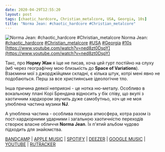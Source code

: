 ```yaml
---
date: 2020-04-29T12:55:20
layout: post
tags: [chaotic_hardcore, Christian_metalcore, USA, Georgia, 10s]
title: "Norma Jean: #chaotic_hardcore #Christian_metalcore"
---
```

![Norma Jean: #chaotic_hardcore #Christian_metalcore](https://i.ytimg.com/vi/ned8zt0DspY/maxresdefault.jpg)
Norma Jean: [#chaotic_hardcore](/tags/#chaotic_hardcore) [#Christian_metalcore](/tags/#Christian_metalcore) [#USA](/tags/#USA) [#Georgia](/tags/#Georgia) [#10s](/tags/#10s) [https://www.youtube.com/watch?v=ned8zt0DspY](https://www.youtube.com/watch?v=ned8zt0DspY)

Такс, про **Норму Жан** я іще не писав, хоча цей гурт постійно на слуху (мб через географічну мою близькість до **Space of Variations**). Взаємини мої з джорджійцями  складні, є кілька штук, котрі мені явно не подобаються. Перш за все християнське ідеологічне тло.

Інша причина деякої неприязні - це нотка ню-металу. Особливо в вокальному плані Корі Брендана відносить у бік співу, що вкупі з хаотичним хардкором звучить дуже самобутньо, хоч це не моя улюблена частина музики **NJ**.

А улюблена частина - особлива похмура атмосфера, котра разом із пост-хардкорними ударними і загальною хаотичністю переходів створює власне обличчя **Norma Jean**. Їх п&#39;ятий альбом чудово підходить для знайомства.

[BANDCAMP](https://normajean.bandcamp.com/album/meridional) | [APPLE MUSIC](https://music.apple.com/us/album/meridional/1440927591)  | [SPOTIFY](https://open.spotify.com/album/7tEFuHOEi465ipshOTDBF0) | [DEEZER](https://www.deezer.com/album/113601192?utm_source=deezer&amp;utm_content=album-113601192&amp;utm_term=1601611822_1588153943&amp;utm_medium=web) | [GOOGLE MUSIC](https://play.google.com/music/m/B2rp6j4zkrzaqgod2idbhad35la?t=Meridional_-_Norma_Jean) | [YOUTUBE](https://www.youtube.com/playlist?list=OLAK5uy_kgJliZxT-gGxmwWiGRHC_TzyVOyW_Zszc) | [RUTRACKER](https://rutracker.org/forum/viewtopic.php?t=5312206)